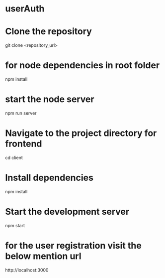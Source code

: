 # userAuth

# Clone the repository
git clone <repository_url>

# for node dependencies in root folder 
npm install

# start the node server 
npm run server 

# Navigate to the project directory for frontend
cd client 

# Install dependencies
npm install

# Start the development server
npm start

# for the user registration visit the below mention url 
http://localhost:3000
